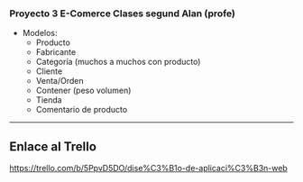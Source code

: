 
### Proyecto 3 E-Comerce Clases segund Alan (profe)

-   Modelos:
    -   Producto
    -   Fabricante
    -   Categoría (muchos a muchos con producto)
    -   Cliente
    -   Venta/Orden
    -   Contener (peso volumen)
    -   Tienda
    -   Comentario de producto

___

## Enlace al Trello
https://trello.com/b/5PpvD5DO/dise%C3%B1o-de-aplicaci%C3%B3n-web